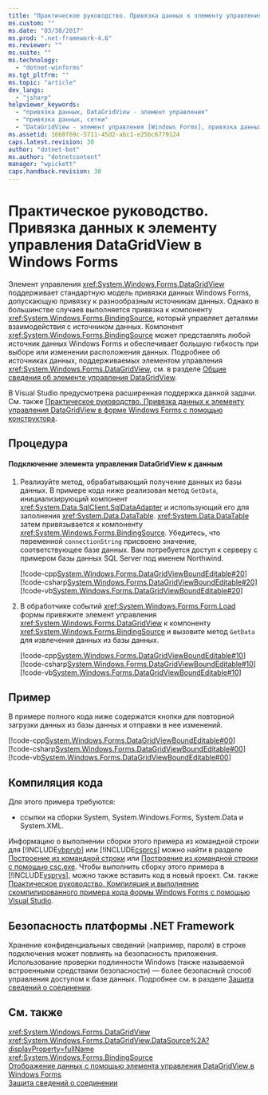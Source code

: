 ```yaml
---
title: "Практическое руководство. Привязка данных к элементу управления DataGridView в Windows Forms | Microsoft Docs"
ms.custom: ""
ms.date: "03/30/2017"
ms.prod: ".net-framework-4.6"
ms.reviewer: ""
ms.suite: ""
ms.technology: 
  - "dotnet-winforms"
ms.tgt_pltfrm: ""
ms.topic: "article"
dev_langs: 
  - "jsharp"
helpviewer_keywords: 
  - "привязка данных, DataGridView - элемент управления"
  - "привязка данных, сетки"
  - "DataGridView - элемент управления [Windows Forms], привязка данных"
ms.assetid: 1660f69c-5711-45d2-abc1-e25bc6779124
caps.latest.revision: 30
author: "dotnet-bot"
ms.author: "dotnetcontent"
manager: "wpickett"
caps.handback.revision: 30
---
```

# Практическое руководство. Привязка данных к элементу управления DataGridView в Windows Forms
Элемент управления <xref:System.Windows.Forms.DataGridView> поддерживает стандартную модель привязки данных Windows Forms, допускающую привязку к разнообразным источникам данных.  Однако в большинстве случаев выполняется привязка к компоненту <xref:System.Windows.Forms.BindingSource>, который управляет деталями взаимодействия с источником данных.  Компонент <xref:System.Windows.Forms.BindingSource> может представлять любой источник данных Windows Forms и обеспечивает большую гибкость при выборе или изменении расположения данных.  Подробнее об источниках данных, поддерживаемых элементом управления <xref:System.Windows.Forms.DataGridView>, см. в разделе [Общие сведения об элементе управления DataGridView](../../../../docs/framework/winforms/controls/datagridview-control-overview-windows-forms.md).  
  
 В Visual Studio предусмотрена расширенная поддержка данной задачи.  См. также [Практическое руководство. Привязка данных к элементу управления DataGridView в форме Windows Forms с помощью конструктора](http://msdn.microsoft.com/library/33w255ac\(v=vs.110\)).  
  
## Процедура  
  
#### Подключение элемента управления DataGridView к данным  
  
1.  Реализуйте метод, обрабатывающий получение данных из базы данных.  В примере кода ниже реализован метод `GetData`, инициализирующий компонент <xref:System.Data.SqlClient.SqlDataAdapter> и использующий его для заполнения <xref:System.Data.DataTable>.  <xref:System.Data.DataTable> затем привязывается к компоненту <xref:System.Windows.Forms.BindingSource>.  Убедитесь, что переменной `connectionString` присвоено значение, соответствующее базе данных.  Вам потребуется доступ к серверу с примером базы данных SQL Server под именем Northwind.  
  
     [!code-cpp[System.Windows.Forms.DataGridViewBoundEditable#20](../../../../samples/snippets/cpp/VS_Snippets_Winforms/System.Windows.Forms.DataGridViewBoundEditable/cpp/datagridviewboundeditable.cpp#20)]
     [!code-csharp[System.Windows.Forms.DataGridViewBoundEditable#20](../../../../samples/snippets/csharp/VS_Snippets_Winforms/System.Windows.Forms.DataGridViewBoundEditable/CS/datagridviewboundeditable.cs#20)]
     [!code-vb[System.Windows.Forms.DataGridViewBoundEditable#20](../../../../samples/snippets/visualbasic/VS_Snippets_Winforms/System.Windows.Forms.DataGridViewBoundEditable/VB/datagridviewboundeditable.vb#20)]  
  
2.  В обработчике событий <xref:System.Windows.Forms.Form.Load> формы привяжите элемент управления <xref:System.Windows.Forms.DataGridView> к компоненту <xref:System.Windows.Forms.BindingSource> и вызовите метод `GetData` для извлечения данных из базы данных.  
  
     [!code-cpp[System.Windows.Forms.DataGridViewBoundEditable#10](../../../../samples/snippets/cpp/VS_Snippets_Winforms/System.Windows.Forms.DataGridViewBoundEditable/cpp/datagridviewboundeditable.cpp#10)]
     [!code-csharp[System.Windows.Forms.DataGridViewBoundEditable#10](../../../../samples/snippets/csharp/VS_Snippets_Winforms/System.Windows.Forms.DataGridViewBoundEditable/CS/datagridviewboundeditable.cs#10)]
     [!code-vb[System.Windows.Forms.DataGridViewBoundEditable#10](../../../../samples/snippets/visualbasic/VS_Snippets_Winforms/System.Windows.Forms.DataGridViewBoundEditable/VB/datagridviewboundeditable.vb#10)]  
  
## Пример  
 В примере полного кода ниже содержатся кнопки для повторной загрузки данных из базы данных и отправки в нее изменений.  
  
 [!code-cpp[System.Windows.Forms.DataGridViewBoundEditable#00](../../../../samples/snippets/cpp/VS_Snippets_Winforms/System.Windows.Forms.DataGridViewBoundEditable/cpp/datagridviewboundeditable.cpp#00)]
 [!code-csharp[System.Windows.Forms.DataGridViewBoundEditable#00](../../../../samples/snippets/csharp/VS_Snippets_Winforms/System.Windows.Forms.DataGridViewBoundEditable/CS/datagridviewboundeditable.cs#00)]
 [!code-vb[System.Windows.Forms.DataGridViewBoundEditable#00](../../../../samples/snippets/visualbasic/VS_Snippets_Winforms/System.Windows.Forms.DataGridViewBoundEditable/VB/datagridviewboundeditable.vb#00)]  
  
## Компиляция кода  
 Для этого примера требуются:  
  
-   ссылки на сборки System, System.Windows.Forms, System.Data и System.XML.  
  
 Информацию о выполнении сборки этого примера из командной строки для [!INCLUDE[vbprvb](../../../../includes/vbprvb-md.md)] или [!INCLUDE[csprcs](../../../../includes/csprcs-md.md)] можно найти в разделе [Построение из командной строки](../Topic/Building%20from%20the%20Command%20Line%20\(Visual%20Basic\).md) или [Построение из командной строки с помощью csc.exe](../../../../ocs/csharp/language-reference/compiler-options/command-line-building-with-csc-exe.md).  Чтобы выполнить сборку этого примера в [!INCLUDE[vsprvs](../../../../includes/vsprvs-md.md)], можно также вставить код в новый проект.  См. также [Практическое руководство. Компиляция и выполнение скомпилированного примера кода формы Windows Forms с помощью Visual Studio](http://msdn.microsoft.com/library/Bb129228\(v=vs.110\)).  
  
## Безопасность платформы .NET Framework  
 Хранение конфиденциальных сведений \(например, пароля\) в строке подключения может повлиять на безопасность приложения.  Использование проверки подлинности Windows \(также называемой встроенными средствами безопасности\) — более безопасный способ управления доступом к базе данных.  Подробнее см. в разделе [Защита сведений о соединении](../../../../docs/framework/data/adonet/protecting-connection-information.md).  
  
## См. также  
 <xref:System.Windows.Forms.DataGridView>   
 <xref:System.Windows.Forms.DataGridView.DataSource%2A?displayProperty=fullName>   
 <xref:System.Windows.Forms.BindingSource>   
 [Отображение данных с помощью элемента управления DataGridView в Windows Forms](../../../../docs/framework/winforms/controls/displaying-data-in-the-windows-forms-datagridview-control.md)   
 [Защита сведений о соединении](../../../../docs/framework/data/adonet/protecting-connection-information.md)